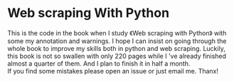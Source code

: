 # Web scraping With Python
This is the code in the book when I study 《Web scraping with Python》 with some my annotation and warnings. I hope I can insist on going through the whole book to improve my skills both in python and web scraping. Luckily, this book is not so swallen with only 220 pages while I 've already finished almost a quarter of them. And I plan to finish it in half a month.  
If you find some mistakes please open an issue or just email me. Thanx!
